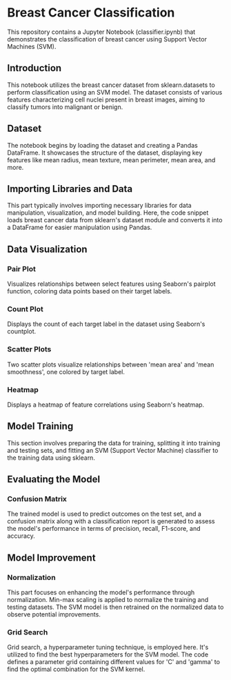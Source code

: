 # Breast Cancer Classification

This repository contains a Jupyter Notebook (classifier.ipynb) that demonstrates the classification of breast cancer using Support Vector Machines (SVM).

## Introduction
This notebook utilizes the breast cancer dataset from sklearn.datasets to perform classification using an SVM model. The dataset consists of various features characterizing cell nuclei present in breast images, aiming to classify tumors into malignant or benign.

## Dataset
The notebook begins by loading the dataset and creating a Pandas DataFrame. It showcases the structure of the dataset, displaying key features like mean radius, mean texture, mean perimeter, mean area, and more.

## Importing Libraries and Data
This part typically involves importing necessary libraries for data manipulation, visualization, and model building. Here, the code snippet loads breast cancer data from sklearn's dataset module and converts it into a DataFrame for easier manipulation using Pandas.

## Data Visualization
### Pair Plot
Visualizes relationships between select features using Seaborn's pairplot function, coloring data points based on their target labels.

### Count Plot
Displays the count of each target label in the dataset using Seaborn's countplot.

### Scatter Plots
Two scatter plots visualize relationships between 'mean area' and 'mean smoothness', one colored by target label.

### Heatmap
Displays a heatmap of feature correlations using Seaborn's heatmap.

## Model Training
This section involves preparing the data for training, splitting it into training and testing sets, and fitting an SVM (Support Vector Machine) classifier to the training data using sklearn.

## Evaluating the Model
### Confusion Matrix
The trained model is used to predict outcomes on the test set, and a confusion matrix along with a classification report is generated to assess the model's performance in terms of precision, recall, F1-score, and accuracy.

## Model Improvement
### Normalization
This part focuses on enhancing the model's performance through normalization. Min-max scaling is applied to normalize the training and testing datasets. The SVM model is then retrained on the normalized data to observe potential improvements.

### Grid Search
Grid search, a hyperparameter tuning technique, is employed here. It's utilized to find the best hyperparameters for the SVM model. The code defines a parameter grid containing different values for 'C' and 'gamma' to find the optimal combination for the SVM kernel.

